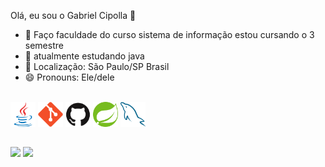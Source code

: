 Olá, eu sou o Gabriel Cipolla 👋



- 🔭 Faço faculdade do curso sistema de informação estou cursando o 3 semestre
- 🌱 atualmente estudando java
- 📍 Localização: São Paulo/SP Brasil
- 😄 Pronouns: Ele/dele


<div style="display: inline_block"><br>
  <img src="https://raw.githubusercontent.com/devicons/devicon/master/icons/java/java-original.svg" alt="Java" width="40" height="40"/>
  
 
  <img src="https://raw.githubusercontent.com/devicons/devicon/master/icons/git/git-original.svg" alt="Git" width="40" height="40"/>
  <img src="https://raw.githubusercontent.com/devicons/devicon/master/icons/github/github-original.svg" alt="GitHub" width="40" height="40"/>
  <img src="https://raw.githubusercontent.com/devicons/devicon/master/icons/spring/spring-original.svg" alt="Spring Boot" width="40" height="40"/>
  <img src="https://raw.githubusercontent.com/devicons/devicon/master/icons/mysql/mysql-original.svg" alt="MySQL" width="40" height="40"/>
</div>

</div>
  
  ##
 
<div> 
  <a href = "gabriel.cipolla.rocca@gmail.com"><img src="https://img.shields.io/badge/-Gmail-%23333?style=for-the-badge&logo=gmail&logoColor=white" target="_blank"></a>
  <a href="https://www.linkedin.com/in/gabriel-cipolla-a75605221/?originalSubdomain=br" target="_blank"><img src="https://img.shields.io/badge/-LinkedIn-%230077B5?style=for-the-badge&logo=linkedin&logoColor=white" target="_blank"></a> 
  
</div>

